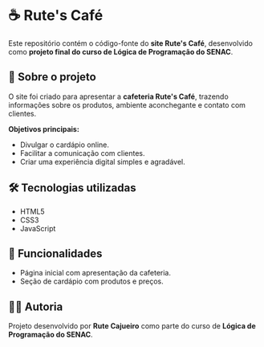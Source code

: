# ☕ Rute's Café

Este repositório contém o código-fonte do **site Rute's Café**, desenvolvido como **projeto final do curso de Lógica de Programação do SENAC**.

## 🚀 Sobre o projeto

O site foi criado para apresentar a **cafeteria Rute's Café**, trazendo informações sobre os produtos, ambiente aconchegante e contato com clientes.

**Objetivos principais:**
- Divulgar o cardápio online.
- Facilitar a comunicação com clientes.
- Criar uma experiência digital simples e agradável.

## 🛠️ Tecnologias utilizadas
- HTML5
- CSS3
- JavaScript

## 🎯 Funcionalidades
- Página inicial com apresentação da cafeteria.
- Seção de cardápio com produtos e preços.

## 👩‍💻 Autoria
Projeto desenvolvido por **Rute Cajueiro** como parte do curso de **Lógica de Programação do SENAC**.
